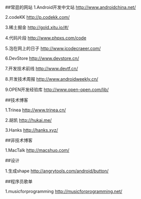 ##常逛的网站
1.Android开发中文站    http://www.androidchina.net/

2.codeKK http://p.codekk.com/

3.稀土掘金  http://gold.xitu.io/#/

4.代码片段    http://www.phpxs.com/code

5.泡在网上的日子   http://www.jcodecraeer.com/

6.DevStore   http://www.devstore.cn/

7.开发技术前线   http://www.devtf.cn/

8.开发技术周报  http://www.androidweekly.cn/

9.OPEN开发经验库  http://www.open-open.com/lib/

##技术博客

1.Trinea  http://www.trinea.cn/

2.胡凯  http://hukai.me/

3.Hanks  http://hanks.xyz/

##非技术博客

1.MacTalk  http://macshuo.com/

##设计

1.生成shape  http://angrytools.com/android/button/

##程序员歌单

1.musicforprogramming  http://musicforprogramming.net/






